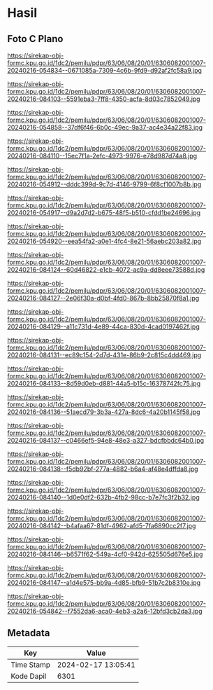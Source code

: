 # Hasil

## Foto C Plano

https://sirekap-obj-formc.kpu.go.id/1dc2/pemilu/pdpr/63/06/08/20/01/6306082001007-20240216-054834--0671085a-7309-4c6b-9fd9-d92af2fc58a9.jpg

https://sirekap-obj-formc.kpu.go.id/1dc2/pemilu/pdpr/63/06/08/20/01/6306082001007-20240216-084103--5591eba3-7ff8-4350-acfa-8d03c7852049.jpg

https://sirekap-obj-formc.kpu.go.id/1dc2/pemilu/pdpr/63/06/08/20/01/6306082001007-20240216-054858--37df6f46-6b0c-49ec-9a37-ac4e34a22f83.jpg

https://sirekap-obj-formc.kpu.go.id/1dc2/pemilu/pdpr/63/06/08/20/01/6306082001007-20240216-084110--15ec7f1a-2efc-4973-9976-e78d987d74a8.jpg

https://sirekap-obj-formc.kpu.go.id/1dc2/pemilu/pdpr/63/06/08/20/01/6306082001007-20240216-054912--dddc399d-9c7d-4146-9799-6f8cf1007b8b.jpg

https://sirekap-obj-formc.kpu.go.id/1dc2/pemilu/pdpr/63/06/08/20/01/6306082001007-20240216-054917--d9a2d7d2-b675-48f5-b510-cfdd1be24696.jpg

https://sirekap-obj-formc.kpu.go.id/1dc2/pemilu/pdpr/63/06/08/20/01/6306082001007-20240216-054920--eea54fa2-a0e1-4fc4-8e21-56aebc203a82.jpg

https://sirekap-obj-formc.kpu.go.id/1dc2/pemilu/pdpr/63/06/08/20/01/6306082001007-20240216-084124--60d46822-e1cb-4072-ac9a-dd8eee73588d.jpg

https://sirekap-obj-formc.kpu.go.id/1dc2/pemilu/pdpr/63/06/08/20/01/6306082001007-20240216-084127--2e06f30a-d0bf-4fd0-867b-8bb25870f8a1.jpg

https://sirekap-obj-formc.kpu.go.id/1dc2/pemilu/pdpr/63/06/08/20/01/6306082001007-20240216-084129--a11c731d-4e89-44ca-830d-4cad0197462f.jpg

https://sirekap-obj-formc.kpu.go.id/1dc2/pemilu/pdpr/63/06/08/20/01/6306082001007-20240216-084131--ec89c154-2d7d-431e-86b9-2c815c4dd469.jpg

https://sirekap-obj-formc.kpu.go.id/1dc2/pemilu/pdpr/63/06/08/20/01/6306082001007-20240216-084133--8d59d0eb-d881-44a5-b15c-16378742fc75.jpg

https://sirekap-obj-formc.kpu.go.id/1dc2/pemilu/pdpr/63/06/08/20/01/6306082001007-20240216-084136--51aecd79-3b3a-427a-8dc6-4a20b1145f58.jpg

https://sirekap-obj-formc.kpu.go.id/1dc2/pemilu/pdpr/63/06/08/20/01/6306082001007-20240216-084137--c0466ef5-94e8-48e3-a327-bdcfbbdc64b0.jpg

https://sirekap-obj-formc.kpu.go.id/1dc2/pemilu/pdpr/63/06/08/20/01/6306082001007-20240216-084138--f5db92bf-277a-4882-b6a4-af48e4dffda8.jpg

https://sirekap-obj-formc.kpu.go.id/1dc2/pemilu/pdpr/63/06/08/20/01/6306082001007-20240216-084140--1d0e0df2-632b-4fb2-98cc-b7e7fc3f2b32.jpg

https://sirekap-obj-formc.kpu.go.id/1dc2/pemilu/pdpr/63/06/08/20/01/6306082001007-20240216-084142--b4afaa67-81df-4962-afd5-7fa6890cc2f7.jpg

https://sirekap-obj-formc.kpu.go.id/1dc2/pemilu/pdpr/63/06/08/20/01/6306082001007-20240216-084146--b6571f62-549a-4cf0-942d-625505d676e5.jpg

https://sirekap-obj-formc.kpu.go.id/1dc2/pemilu/pdpr/63/06/08/20/01/6306082001007-20240216-084147--a1d4e575-bb9a-4d85-bfb9-51b7c2b8310e.jpg

https://sirekap-obj-formc.kpu.go.id/1dc2/pemilu/pdpr/63/06/08/20/01/6306082001007-20240216-054842--f7552da6-aca0-4eb3-a2a6-12bfd3cb2da3.jpg


## Metadata

| Key        | Value               |
| ---------- | ------------------- |
| Time Stamp | 2024-02-17 13:05:41 |
| Kode Dapil | 6301                |



